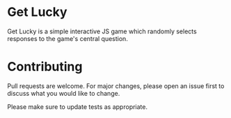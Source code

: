 # Get Lucky

Get Lucky is a simple interactive JS game which randomly selects responses to the game's central question.

# Contributing
Pull requests are welcome. For major changes, please open an issue first to discuss what you would like to change.

Please make sure to update tests as appropriate.
